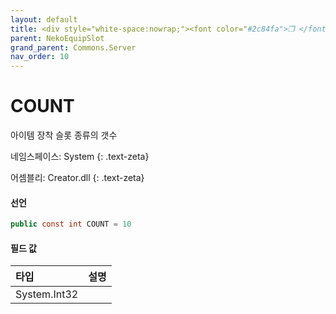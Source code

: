 ```yaml
---
layout: default
title: <div style="white-space:nowrap;"><font color="#2c84fa">❒ </font>COUNT</div>
parent: NekoEquipSlot
grand_parent: Commons.Server
nav_order: 10
---
```


<!-- 아래로 편집 -->

# COUNT
아이템 장착 슬롯 종류의 갯수

네임스페이스: System
{: .text-zeta}

어셈블리: Creator.dll
{: .text-zeta}

#### 선언

```cs
public const int COUNT = 10
```

#### 필드 값

|타입|설명|
|:--|:--|
|System.Int32|

<!-- #### 예제

```lua
    예제 코드
``` -->